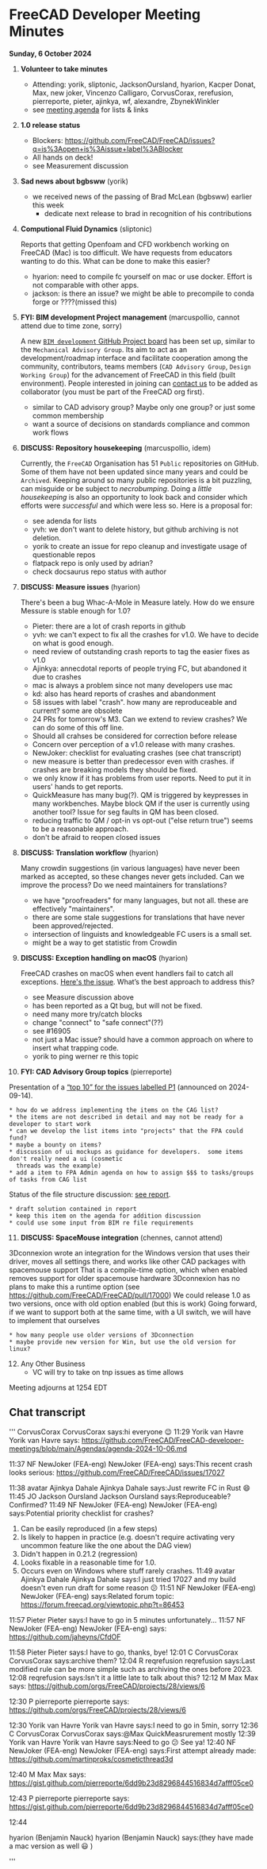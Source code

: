 # FreeCAD Developer Meeting Minutes

**Sunday, 6 October 2024**

1. **Volunteer to take minutes**
    * Attending: yorik, sliptonic, JacksonOursland, hyarion, Kacper Donat, Max, new joker, Vincenzo Calligaro, CorvusCorax, rerefusion,
     pierreporte, pieter, ajinkya, wf, alexandre, ZbynekWinkler
    * see [meeting agenda](https://github.com/FreeCAD/FreeCAD-developer-meetings/blob/main/Agendas/agenda-2024-10-06.md) for lists & links


2. **1.0 release status**

   - Blockers: https://github.com/FreeCAD/FreeCAD/issues?q=is%3Aopen+is%3Aissue+label%3ABlocker
   - All hands on deck!
   * see Measurement discussion


3. **Sad news about bgbsww** (yorik)
   * we received news of the passing of Brad McLean (bgbsww) earlier this week
        * dedicate next release to brad in recognition of his contributions


4. **Computional Fluid Dynamics** (sliptonic)

   Reports that getting Openfoam and CFD workbench working on FreeCAD (Mac) is too difficult.  We have requests from educators wanting to do this.  What can be done to make this easier?
    * hyarion: need to compile fc yourself on mac or use docker. Effort is not comparable with other apps.
    * jackson: is there an issue?  we might be able to precompile to conda forge or ????(missed this)


5. **FYI: BIM development Project management** (marcuspollio, cannot attend due to time zone, sorry)

   A new [`BIM development` GitHub Project board](https://github.com/orgs/FreeCAD/projects/31) has been set up, similar to the `Mechanical Advisory Group`. Its aim to act as an development/roadmap interface and facilitate cooperation among the community, contributors, teams members (`CAD Advisory Group`, `Design Working Group`) for the advancement of FreeCAD in this field (built environment). People interested in joining can [contact us](https://github.com/FreeCAD/FreeCAD/issues/16566) to be added as collaborator (you must be part of the FreeCAD org first).
    * similar to CAD advisory group?  Maybe only one group? or just some common membership
    * want a source of decisions on standards compliance and common work flows


6. **DISCUSS: Repository housekeeping** (marcuspollio, idem)

   Currently, the `FreeCAD` Organisation has 51 `Public` repositories on GitHub. Some of them have not been updated since many years and could be `Archived`. Keeping around so many public repositories is a bit puzzling, can misguide or be subject to *necrobumping*. Doing a *little housekeeping* is also an opportunity to look back and consider which efforts were *successful* and which were less so. Here is a proposal for:
    * see adenda for lists
    * yvh: we don't want to delete history, but github archiving is not deletion. 
    * yorik to create an issue for repo cleanup and investigate usage of questionable repos
    * flatpack repo is only used by adrian?
    * check docsaurus repo status with author


7. **DISCUSS: Measure issues** (hyarion)

   There's been a bug Whac-A-Mole in Measure lately. How do we ensure Messure is stable enough for 1.0?
    * Pieter: there are a lot of crash reports in github
    * yvh: we can't expect to fix all the crashes for v1.0.  We have to decide on what is good enough.
    * need review of outstanding crash reports to tag the easier fixes as v1.0
    * Ajinkya: annecdotal reports of people trying FC, but abandoned it due to crashes
    * mac is always a problem since not many developers use mac
    * kd: also has heard reports of crashes and abandonment
    * 58 issues with label "crash". how many are reproduceable and current?  some are obsolete
    * 24 PRs for tomorrow's M3. Can we extend to review crashes?  We can do some of this off line.
    * Should all crahses be considered for correction before release
    * Concern over perception of a v1.0 release with many crashes.
    * NewJoker: checklist for evaluating crashes (see chat transcript)
    * new measure is better than predecessor even with crashes.  if crashes are breaking models they should be fixed.
    * we only know if it has problems from user reports.  Need to put it in users' hands to get reports.
    * QuickMeasure has many bug(?).  QM is triggered by keypresses in many workbenches.  Maybe block QM if the user
      is currently using another tool?  Issue for seg faults in QM has been closed.
    * reducing traffic to QM / opt-in vs opt-out ("else return true") seems to be a reasonable approach.
    * don't be afraid to reopen closed issues
   

8. **DISCUSS: Translation workflow** (hyarion)

   Many crowdin suggestions (in various languages) have never been marked as accepted, so these changes never gets included. Can we improve the process? Do we need maintainers for translations?
    * we have "proofreaders" for many languages, but not all.  these are effectively "maintainers".
    * there are some stale suggestions for translations that have never been approved/rejected.
    * intersection of linguists and knowledgeable FC users is a small set.
    * might be a way to get statistic from Crowdin


9. **DISCUSS: Exception handling on macOS** (hyarion)

   FreeCAD crashes on macOS when event handlers fail to catch all exceptions. [Here's the issue](https://github.com/FreeCAD/FreeCAD/issues/16905). What’s the best approach to address this?
    * see Measure discussion above
    * has been reported as a Qt bug, but will not be fixed.
    * need many more try/catch blocks
    * change "connect" to "safe connect"(??)
    * see #16905
    * not just a Mac issue?  should have a common approach on where to insert what trapping code.
    * yorik to ping werner re this topic


10. **FYI: CAD Advisory Group topics** (pierreporte)

   Presentation of a [“top 10” for the issues labelled P1](https://github.com/orgs/FreeCAD/projects/28/views/6) (announced on 2024-09-14).
   
    * how do we address implementing the items on the CAG list?
    * the items are not described in detail and may not be ready for a developer to start work
    * can we develop the list items into "projects" that the FPA could fund?
    * maybe a bounty on items?
    * discussion of ui mockups as guidance for developers.  some items don't really need a ui (cosmetic
      threads was the example)
    * add a item to FPA Admin agenda on how to assign $$$ to tasks/groups of tasks from CAG list

   Status of the file structure discussion: [see report](https://gist.github.com/pierreporte/6dd9b23d8296844516834d7afff05ce0).
   
    * draft solution contained in report
    * keep this item on the agenda for addition discussion
    * could use some input from BIM re file requirements
        
    
11. **DISCUSS: SpaceMouse integration**  (chennes, cannot attend)

   3Dconnexion wrote an integration for the Windows version that uses their driver, moves all settings there, and works like other CAD packages with spacemouse support
   That is a compile-time option, which when enabled removes support for older spacemouse hardware
   3Dconnexion has no plans to make this a runtime option (see https://github.com/FreeCAD/FreeCAD/pull/17000)
   We could release 1.0 as two versions, once with old option enabled (but this is work)
   Going forward, if we want to support both at the same time, with a UI switch, we will have to implement that ourselves
   
    * how many people use older versions of 3Dconnection
    * maybe provide new version for Win, but use the old version for linux?


12. Any Other Business
    * VC will try to take on tnp issues as time allows

Meeting adjourns at 1254 EDT


## Chat transcript

'''
CorvusCorax
CorvusCorax says:hi everyone 😉 
11:29
Yorik van Havre
Yorik van Havre says:
https://github.com/FreeCAD/FreeCAD-developer-meetings/blob/main/Agendas/agenda-2024-10-06.md
 
11:37
NF
NewJoker (FEA-eng)
NewJoker (FEA-eng) says:This recent crash looks serious: 
https://github.com/FreeCAD/FreeCAD/issues/17027
 
11:38
avatar
Ajinkya Dahale
Ajinkya Dahale says:Just rewrite FC in Rust 😄 
11:45
JO
Jackson Oursland
Jackson Oursland says:Reproduceable? Confirmed? 
11:49
NF
NewJoker (FEA-eng)
NewJoker (FEA-eng) says:Potential priority checklist for crashes?
1. Can be easily reproduced (in a few steps)
2. Is likely to happen in practice (e.g. doesn't require activating very uncommon feature like the one about the DAG view)
3. Didn't happen in 0.21.2 (regression)
4. Looks fixable in a reasonable time for 1.0.
5. Occurs even on Windows where stuff rarely crashes. 
11:49
avatar
Ajinkya Dahale
Ajinkya Dahale says:I just tried 17027 and my build doesn't even run draft for some reason 😕 
11:51
NF
NewJoker (FEA-eng)
NewJoker (FEA-eng) says:Related forum topic: 
https://forum.freecad.org/viewtopic.php?t=86453
 
11:57
Pieter
Pieter says:I have to go in 5 minutes unfortunately... 
11:57
NF
NewJoker (FEA-eng)
NewJoker (FEA-eng) says:
https://github.com/jaheyns/CfdOF
 
11:58
Pieter
Pieter says:I have to go, thanks, bye! 
12:01
C
CorvusCorax
CorvusCorax says:archive them? 
12:04
R
reqrefusion
reqrefusion says:Last modified rule can be more simple such as archiving the ones before 2023. 
12:08
reqrefusion says:Isn't it a little late to talk about this? 
12:12
M
Max
Max says:
https://github.com/orgs/FreeCAD/projects/28/views/6
 
12:30
P
pierreporte
pierreporte says:
https://github.com/orgs/FreeCAD/projects/28/views/6
 
12:30
Yorik van Havre
Yorik van Havre says:I need to go in 5min, sorry 
12:36
C
CorvusCorax
CorvusCorax says:@Max QuickMeasrurement mostly 
12:39
Yorik van Havre
Yorik van Havre says:Need to go 😕 See ya! 
12:40
NF
NewJoker (FEA-eng)
NewJoker (FEA-eng) says:First attempt already made: 
https://github.com/martinproks/cosmeticthread3d
 
12:40
M
Max
Max says:
https://gist.github.com/pierreporte/6dd9b23d8296844516834d7afff05ce0
 
12:43
P
pierreporte
pierreporte says:
https://gist.github.com/pierreporte/6dd9b23d8296844516834d7afff05ce0
 
12:44

hyarion (Benjamin Nauck)
hyarion (Benjamin Nauck) says:(they have made a mac version as well 😃 ) 

'''
